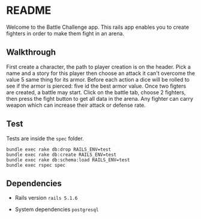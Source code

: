 # README

Welcome to the Battle Challenge app.
This rails app enables you to create fighters in order to make them fight in an arena.

## Walkthrough

First create a character, the path to player creation is on the header. Pick a name and a story for this player then choose an attack it can't overcome the value 5 same thing for its armor. Before each action a dice will be rolled to see if the armor is pierced: five id the best armor value. Once two figters are created, a battle may start. Click on the battle tab, choose 2 fighters, then press the fight button to get all data in the arena.
Any fighter can carry weapon which can increase their attack or defense rate.

## Test

Tests are inside the `spec` folder.
``` 
bundle exec rake db:drop RAILS_ENV=test
bundle exec rake db:create RAILS_ENV=test
bundle exec rake db:schema:load RAILS_ENV=test
bundle exec rspec spec
```

## Dependencies

* Rails version
`rails 5.1.6`

* System dependencies
`postgresql`
